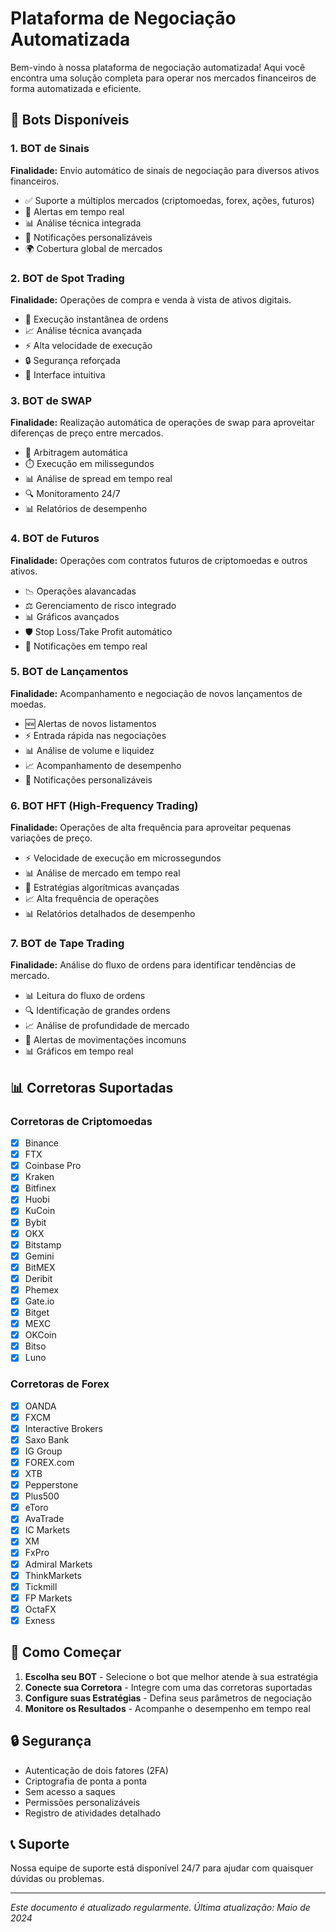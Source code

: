 # Plataforma de Negociação Automatizada

Bem-vindo à nossa plataforma de negociação automatizada! Aqui você encontra uma solução completa para operar nos mercados financeiros de forma automatizada e eficiente.

## 🤖 Bots Disponíveis

### 1. BOT de Sinais
**Finalidade:** Envio automático de sinais de negociação para diversos ativos financeiros.
- ✅ Suporte a múltiplos mercados (criptomoedas, forex, ações, futuros)
- 🚨 Alertas em tempo real
- 📊 Análise técnica integrada
- 🔔 Notificações personalizáveis
- 🌍 Cobertura global de mercados

### 2. BOT de Spot Trading
**Finalidade:** Operações de compra e venda à vista de ativos digitais.
- 🛒 Execução instantânea de ordens
- 📈 Análise técnica avançada
- ⚡ Alta velocidade de execução
- 🔒 Segurança reforçada
- 📱 Interface intuitiva

### 3. BOT de SWAP
**Finalidade:** Realização automática de operações de swap para aproveitar diferenças de preço entre mercados.
- 🔄 Arbitragem automática
- ⏱️ Execução em milissegundos
- 📊 Análise de spread em tempo real
- 🔍 Monitoramento 24/7
- 📊 Relatórios de desempenho

### 4. BOT de Futuros
**Finalidade:** Operações com contratos futuros de criptomoedas e outros ativos.
- 📉 Operações alavancadas
- ⚖️ Gerenciamento de risco integrado
- 📊 Gráficos avançados
- 🛡️ Stop Loss/Take Profit automático
- 📱 Notificações em tempo real

### 5. BOT de Lançamentos
**Finalidade:** Acompanhamento e negociação de novos lançamentos de moedas.
- 🆕 Alertas de novos listamentos
- ⚡ Entrada rápida nas negociações
- 📊 Análise de volume e liquidez
- 📈 Acompanhamento de desempenho
- 🔔 Notificações personalizáveis

### 6. BOT HFT (High-Frequency Trading)
**Finalidade:** Operações de alta frequência para aproveitar pequenas variações de preço.
- ⚡ Velocidade de execução em microssegundos
- 📊 Análise de mercado em tempo real
- 🤖 Estratégias algorítmicas avançadas
- 📈 Alta frequência de operações
- 📊 Relatórios detalhados de desempenho

### 7. BOT de Tape Trading
**Finalidade:** Análise do fluxo de ordens para identificar tendências de mercado.
- 📊 Leitura do fluxo de ordens
- 🔍 Identificação de grandes ordens
- 📈 Análise de profundidade de mercado
- 🚨 Alertas de movimentações incomuns
- 📊 Gráficos em tempo real

## 📊 Corretoras Suportadas

### Corretoras de Criptomoedas
- [x] Binance
- [x] FTX
- [x] Coinbase Pro
- [x] Kraken
- [x] Bitfinex
- [x] Huobi
- [x] KuCoin
- [x] Bybit
- [x] OKX
- [x] Bitstamp
- [x] Gemini
- [x] BitMEX
- [x] Deribit
- [x] Phemex
- [x] Gate.io
- [x] Bitget
- [x] MEXC
- [x] OKCoin
- [x] Bitso
- [x] Luno

### Corretoras de Forex
- [x] OANDA
- [x] FXCM
- [x] Interactive Brokers
- [x] Saxo Bank
- [x] IG Group
- [x] FOREX.com
- [x] XTB
- [x] Pepperstone
- [x] Plus500
- [x] eToro
- [x] AvaTrade
- [x] IC Markets
- [x] XM
- [x] FxPro
- [x] Admiral Markets
- [x] ThinkMarkets
- [x] Tickmill
- [x] FP Markets
- [x] OctaFX
- [x] Exness

## 🚀 Como Começar

1. **Escolha seu BOT** - Selecione o bot que melhor atende à sua estratégia
2. **Conecte sua Corretora** - Integre com uma das corretoras suportadas
3. **Configure suas Estratégias** - Defina seus parâmetros de negociação
4. **Monitore os Resultados** - Acompanhe o desempenho em tempo real

## 🔒 Segurança

- Autenticação de dois fatores (2FA)
- Criptografia de ponta a ponta
- Sem acesso a saques
- Permissões personalizáveis
- Registro de atividades detalhado

## 📞 Suporte

Nossa equipe de suporte está disponível 24/7 para ajudar com quaisquer dúvidas ou problemas.

---

*Este documento é atualizado regularmente. Última atualização: Maio de 2024*